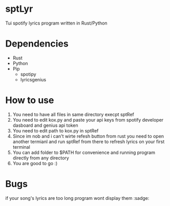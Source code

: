# sptLyr
Tui spotify lyrics program written in Rust/Python

# Dependencies
* Rust
* Python
* Pip
  * spotipy
  * lyricsgenius
 
# How to use 
1. You need to have all files in same directory execpt sptRef
2. You need to edit kox.py and paste your api keys from spotify developer dasboard and genius api token
3. You need to edit path to kox.py in sptRef 
4. Since im nob and i can't wirte refesh button from rust you need to open 
   another termianl and run sptRef from there to refresh lyrics on your first terminal
5. You can add folder to $PATH for convenience and running program directly from any directory
6. You are good to go :)

# Bugs
if your song's lyrics are too long program wont display them :sadge:
